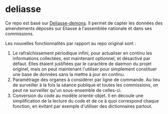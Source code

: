 # deliasse

Ce repo est basé sur [Deliasse-demons](https://framagit.org/parlement-ouvert/deliasse-daemons).
Il permet de capter les données des amendements déposés sur Eliasse à l'assemblée nationale et dans ses commissions.

Les nouvelles fonctionnalités par rapport au repo original sont :
1. Le rafraîchissement périodique infini, pour actualiser en continu les informations collectées, est maintenant optionnel, et désactivé par défaut. Elles étaient justifiées par le caractère de daemon du projet originel, mais on peut maintenant l'utiliser pour simplement constituer une base de données sans la mettre à jour en continu.
2. Paramétrage des organes à considérer par ligne de commande. Au lieu de surveiller à la fois la séance publique et toutes les commissions, on peut ne surveiller qu'un sous-ensemble de celles-ci.
3. Conversion du code au modèle orienté-objet. Il en découle une simplification de la lecture du code et de ce à quoi correspond chaque fonction, en évitant par exemple d'utiliser des dictionnaires partout.
